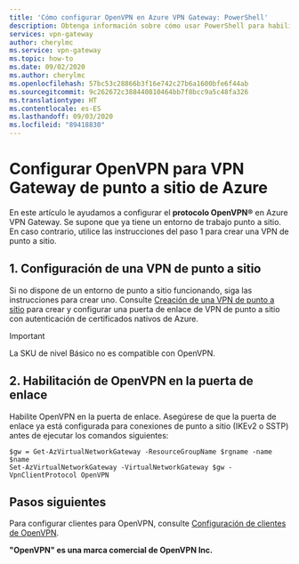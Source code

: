 ```yaml
---
title: 'Cómo configurar OpenVPN en Azure VPN Gateway: PowerShell'
description: Obtenga información sobre cómo usar PowerShell para habilitar el protocolo OpenVPN en Azure VPN Gateway para un entorno de punto a sitio.
services: vpn-gateway
author: cherylmc
ms.service: vpn-gateway
ms.topic: how-to
ms.date: 09/02/2020
ms.author: cherylmc
ms.openlocfilehash: 57bc53c28866b3f16e742c27b6a1600bfe6f44ab
ms.sourcegitcommit: 9c262672c388440810464bb7f8bcc9a5c48fa326
ms.translationtype: HT
ms.contentlocale: es-ES
ms.lasthandoff: 09/03/2020
ms.locfileid: "89418830"
---
```

# <a name="configure-openvpn-for-azure-point-to-site-vpn-gateway"></a>Configurar OpenVPN para VPN Gateway de punto a sitio de Azure

En este artículo le ayudamos a configurar el **protocolo OpenVPN®** en Azure VPN Gateway. Se supone que ya tiene un entorno de trabajo punto a sitio. En caso contrario, utilice las instrucciones del paso 1 para crear una VPN de punto a sitio.



## <a name="1-create-a-point-to-site-vpn"></a><a name="vnet"></a>1. Configuración de una VPN de punto a sitio

Si no dispone de un entorno de punto a sitio funcionando, siga las instrucciones para crear uno. Consulte [Creación de una VPN de punto a sitio](vpn-gateway-howto-point-to-site-resource-manager-portal.md) para crear y configurar una puerta de enlace de VPN de punto a sitio con autenticación de certificados nativos de Azure. 

> [!IMPORTANT]
> La SKU de nivel Básico no es compatible con OpenVPN.

## <a name="2-enable-openvpn-on-the-gateway"></a><a name="enable"></a>2. Habilitación de OpenVPN en la puerta de enlace

Habilite OpenVPN en la puerta de enlace. Asegúrese de que la puerta de enlace ya está configurada para conexiones de punto a sitio (IKEv2 o SSTP) antes de ejecutar los comandos siguientes:

```azurepowershell-interactive
$gw = Get-AzVirtualNetworkGateway -ResourceGroupName $rgname -name $name
Set-AzVirtualNetworkGateway -VirtualNetworkGateway $gw -VpnClientProtocol OpenVPN
```

## <a name="next-steps"></a>Pasos siguientes

Para configurar clientes para OpenVPN, consulte [Configuración de clientes de OpenVPN](vpn-gateway-howto-openvpn-clients.md).

**"OpenVPN" es una marca comercial de OpenVPN Inc.**
